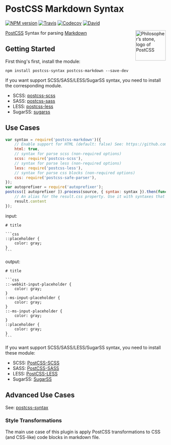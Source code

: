 PostCSS Markdown Syntax
====

[![NPM version](https://img.shields.io/npm/v/postcss-markdown.svg?style=flat-square)](https://www.npmjs.com/package/postcss-markdown)
[![Travis](https://img.shields.io/travis/gucong3000/postcss-markdown.svg)](https://travis-ci.org/gucong3000/postcss-syntaxes)
[![Codecov](https://img.shields.io/codecov/c/github/gucong3000/postcss-markdown.svg)](https://codecov.io/gh/gucong3000/postcss-syntaxes)
[![David](https://img.shields.io/david/gucong3000/postcss-markdown.svg)](https://david-dm.org/gucong3000/postcss-markdown)

<img align="right" width="95" height="95"
	title="Philosopher’s stone, logo of PostCSS"
	src="http://postcss.github.io/postcss/logo.svg">

[PostCSS](https://github.com/postcss/postcss) Syntax for parsing [Markdown](https://daringfireball.net/projects/markdown/syntax)

## Getting Started

First thing's first, install the module:

```
npm install postcss-syntax postcss-markdown --save-dev
```

If you want support SCSS/SASS/LESS/SugarSS syntax, you need to install the corresponding module.

- SCSS: [postcss-scss](https://github.com/postcss/postcss-scss)
- SASS: [postcss-sass](https://github.com/aleshaoleg/postcss-sass)
- LESS: [postcss-less](https://github.com/shellscape/postcss-less)
- SugarSS: [sugarss](https://github.com/postcss/sugarss)

## Use Cases

```js
var syntax = require('postcss-markdown')({
	// Enable support for HTML (default: false) See: https://github.com/gucong3000/postcss-html
	html: true,
	// syntax for parse scss (non-required options)
	scss: require('postcss-scss'),
	// syntax for parse less (non-required options)
	less: require('postcss-less'),
	// syntax for parse css blocks (non-required options)
	css: require('postcss-safe-parser'),
});
var autoprefixer = require('autoprefixer');
postcss([ autoprefixer ]).process(source, { syntax: syntax }).then(function (result) {
	// An alias for the result.css property. Use it with syntaxes that generate non-CSS output.
	result.content
});
```
input:
<pre><code># title

```css
::placeholder {
	color: gray;
}
```
</code></pre>


output:
<pre><code># title

```css
::-webkit-input-placeholder {
	color: gray;
}
:-ms-input-placeholder {
	color: gray;
}
::-ms-input-placeholder {
	color: gray;
}
::placeholder {
	color: gray;
}
```
</code></pre>

If you want support SCSS/SASS/LESS/SugarSS syntax, you need to install these module:

- SCSS: [PostCSS-SCSS](https://github.com/postcss/postcss-scss)
- SASS: [PostCSS-SASS](https://github.com/aleshaoleg/postcss-sass)
- LESS: [PostCSS-LESS](https://github.com/shellscape/postcss-less)
- SugarSS: [SugarSS](https://github.com/postcss/sugarss)

## Advanced Use Cases

See: [postcss-syntax](https://github.com/gucong3000/postcss-syntax)

### Style Transformations

The main use case of this plugin is apply PostCSS transformations to CSS (and CSS-like) code blocks in markdown file.

